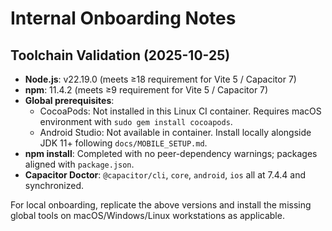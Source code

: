# Internal Onboarding Notes

## Toolchain Validation (2025-10-25)

- **Node.js**: v22.19.0 (meets ≥18 requirement for Vite 5 / Capacitor 7)
- **npm**: 11.4.2 (meets ≥9 requirement for Vite 5 / Capacitor 7)
- **Global prerequisites**:
  - CocoaPods: Not installed in this Linux CI container. Requires macOS environment with `sudo gem install cocoapods`.
  - Android Studio: Not available in container. Install locally alongside JDK 11+ following `docs/MOBILE_SETUP.md`.
- **npm install**: Completed with no peer-dependency warnings; packages aligned with `package.json`.
- **Capacitor Doctor**: `@capacitor/cli`, `core`, `android`, `ios` all at 7.4.4 and synchronized.

For local onboarding, replicate the above versions and install the missing global tools on macOS/Windows/Linux workstations as applicable.
